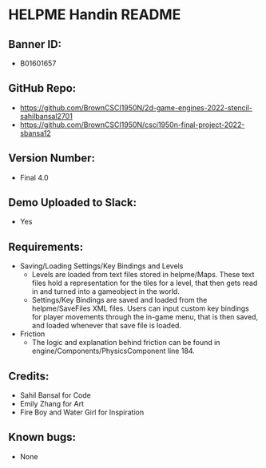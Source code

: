 # HELPME Handin README

## Banner ID: 
- B01601657

## GitHub Repo:
- https://github.com/BrownCSCI1950N/2d-game-engines-2022-stencil-sahilbansal2701
- https://github.com/BrownCSCI1950N/csci1950n-final-project-2022-sbansa12

## Version Number:
- Final 4.0

## Demo Uploaded to Slack: 
- Yes

## Requirements:
- Saving/Loading Settings/Key Bindings and Levels
  - Levels are loaded from text files stored in helpme/Maps. These text files hold a representation for the tiles for a level, that then gets read in and turned into a gameobject in the world.
  - Settings/Key Bindings are saved and loaded from the helpme/SaveFiles XML files. Users can input custom key bindings for player movements through the in-game menu, that is then saved, and loaded whenever that save file is loaded.
- Friction
  - The logic and explanation behind friction can be found in engine/Components/PhysicsComponent line 184.


## Credits:
- Sahil Bansal for Code
- Emily Zhang for Art
- Fire Boy and Water Girl for Inspiration

## Known bugs: 
- None